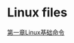 # Linux files

[第一章Linux基础命令](https://github.com/ZhiYao223/Linux-files/blob/main/%E7%AC%AC%E4%B8%80%E7%AB%A0.md#第一章)
